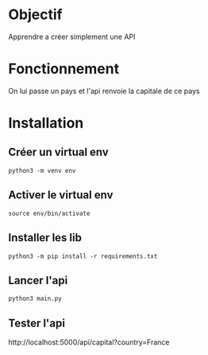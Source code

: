 # Objectif 
Apprendre a créer simplement une API 

# Fonctionnement 

On lui passe un pays et l'api renvoie la capitale de ce pays

# Installation

## Créer un virtual env 
```
python3 -m venv env
```

## Activer le virtual env 
```
source env/bin/activate
```

## Installer les lib 

```
python3 -m pip install -r requirements.txt
```

## Lancer l'api 

```
python3 main.py
```

## Tester l'api 
http://localhost:5000/api/capital?country=France